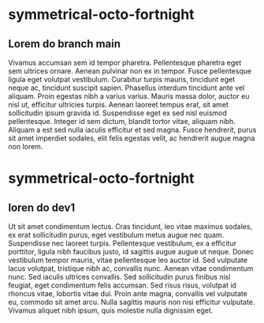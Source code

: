 # symmetrical-octo-fortnight

## Lorem do branch main
Vivamus accumsan sem id tempor pharetra. Pellentesque pharetra eget sem ultrices ornare. Aenean pulvinar non ex in tempor. Fusce pellentesque ligula eget volutpat vestibulum. Curabitur turpis mauris, tincidunt eget neque ac, tincidunt suscipit sapien. Phasellus interdum tincidunt ante vel aliquam. Proin egestas nibh a varius varius. Mauris massa dolor, auctor eu nisl ut, efficitur ultricies turpis. Aenean laoreet tempus erat, sit amet sollicitudin ipsum gravida id. Suspendisse eget ex sed nisl euismod pellentesque. Integer id sem dictum, blandit tortor vitae, aliquam nibh. Aliquam a est sed nulla iaculis efficitur et sed magna. Fusce hendrerit, purus sit amet imperdiet sodales, elit felis egestas velit, ac hendrerit augue magna non lorem.
# symmetrical-octo-fortnight
## loren do dev1
Ut sit amet condimentum lectus. Cras tincidunt, leo vitae maximus sodales, ex erat sollicitudin purus, eget vestibulum metus augue nec quam. Suspendisse nec laoreet turpis. Pellentesque vestibulum, ex a efficitur porttitor, ligula nibh faucibus justo, id sagittis augue augue ut neque. Donec vestibulum tempor mauris, vitae pellentesque leo auctor id. Sed vulputate lacus volutpat, tristique nibh ac, convallis nunc. Aenean vitae condimentum nunc. Sed iaculis ultrices convallis. Sed sollicitudin purus finibus nisl feugiat, eget condimentum felis accumsan. Sed risus risus, volutpat id rhoncus vitae, lobortis vitae dui. Proin ante magna, convallis vel vulputate eu, commodo sit amet arcu. Nulla sagittis mauris non nisi efficitur vulputate. Vivamus aliquet nibh ipsum, quis molestie nulla dignissim eget.

